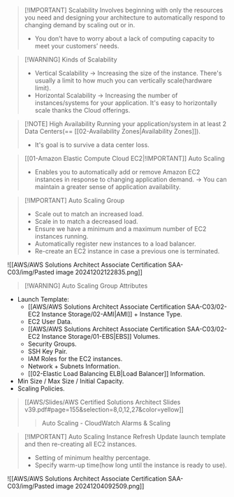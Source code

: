 
> [!IMPORTANT] Scalability
> Involves beginning with only the resources you need and designing your architecture to automatically respond to changing demand by scaling out or in. 
> - You don’t have to worry about a lack of computing capacity to meet your customers’ needs.

> [!WARNING] Kinds of Scalability
> - Vertical Scalability -> Increasing the size of the instance. There's usually a limit to how much you can vertically scale(hardware limit).
> - Horizontal Scalability -> Increasing the number of instances/systems for your application. It's easy to horizontally scale thanks the Cloud offerings.


> [!NOTE] High Availability
> Running your application/system in at least 2 Data Centers(== [[02-Availability Zones|Availability Zones]]).
> - It's goal is to survive a data center loss.


> [[01-Amazon Elastic Compute Cloud EC2|!IMPORTANT]] Auto Scaling
> - Enables you to automatically add or remove Amazon EC2 instances in response to changing application demand. -> You can maintain a greater sense of application availability.


> [!IMPORTANT] Auto Scaling Group
> - Scale out to match an increased load.
> - Scale in to match a decreased load.
> - Ensure we have a minimum and a maximum number of EC2 instances running.
> - Automatically register new instances to a load balancer.
> - Re-create an EC2 instance in case a previous one is terminated.

![[AWS/AWS Solutions Architect Associate Certification SAA-C03/img/Pasted image 20241202122835.png]]


> [!WARNING] Auto Scaling Group Attributes
- Launch Template:
	- [[AWS/AWS Solutions Architect Associate Certification SAA-C03/02-EC2 Instance Storage/02-AMI|AMI]] + Instance Type.
	- EC2 User Data.
	- [[AWS/AWS Solutions Architect Associate Certification SAA-C03/02-EC2 Instance Storage/01-EBS|EBS]] Volumes.
	- Security Groups.
	- SSH Key Pair.
	- IAM Roles for the EC2 instances.
	- Network + Subnets Information.
	- [[02-Elastic Load Balancing ELB|Load Balancer]] Information.
- Min Size / Max Size / Initial Capacity.
- Scaling Policies.

> [[AWS/Slides/AWS Certified Solutions Architect Slides v39.pdf#page=155&selection=8,0,12,27&color=yellow]]
> > Auto Scaling - CloudWatch Alarms & Scaling



> [!IMPORTANT] Auto Scaling Instance Refresh
> Update launch template and then re-creating all EC2 instances.
> - Setting of minimum healthy percentage.
> - Specify warm-up time(how long until the instance is ready to use).

![[AWS/AWS Solutions Architect Associate Certification SAA-C03/img/Pasted image 20241204092509.png]]